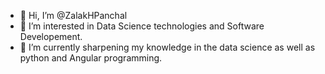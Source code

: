 - 👋 Hi, I’m @ZalakHPanchal
- 👀 I’m interested in Data Science technologies and Software Developement.
- 🌱 I’m currently sharpening my knowledge in the data science as well as python and Angular programming. 

<!---
ZalakHPanchal/ZalakHPanchal is a ✨ special ✨ repository because its `README.md` (this file) appears on your GitHub profile.
You can click the Preview link to take a look at your changes.
--->
